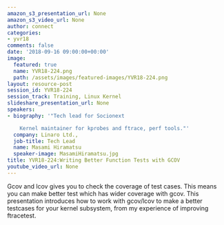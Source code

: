```yaml
---
amazon_s3_presentation_url: None
amazon_s3_video_url: None
author: connect
categories:
- yvr18
comments: false
date: '2018-09-16 09:00:00+00:00'
image:
  featured: true
  name: YVR18-224.png
  path: /assets/images/featured-images/YVR18-224.png
layout: resource-post
session_id: YVR18-224
session_track: Training, Linux Kernel
slideshare_presentation_url: None
speakers:
- biography: '"Tech lead for Socionext

    Kernel maintainer for kprobes and ftrace, perf tools."'
  company: Linaro Ltd.,
  job-title: Tech Lead
  name: Masami Hiramatsu
  speaker-image: MasamiHiramatsu.jpg
title: YVR18-224:Writing Better Function Tests with GCOV
youtube_video_url: None
---
```


Gcov and lcov gives you to check the coverage of test cases. This means you can make better test which has wider coverage with gcov. This presentation introduces how to work with gcov/lcov to make a better testcases for your kernel subsystem, from my experience of improving ftracetest.